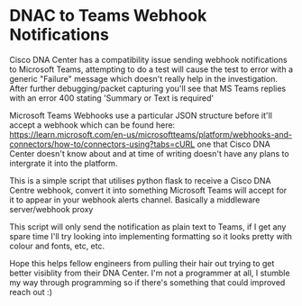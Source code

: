 # DNAC to Teams Webhook Notifications
Cisco DNA Center has a compatibility issue sending webhook notifications to Microsoft Teams,  attempting to do a test will cause the test to error with a generic "Failure" message which doesn't really help in the investigation.  After further debugging/packet capturing you'll see that MS Teams replies with an error 400 stating 'Summary or Text is required'

Microsoft Teams Webhooks use a particular JSON structure before it'll accept a webhook which can be found here: https://learn.microsoft.com/en-us/microsoftteams/platform/webhooks-and-connectors/how-to/connectors-using?tabs=cURL one that Cisco DNA Center doesn't know about and at time of writing doesn't have any plans to intergrate it into the platform.

This is a simple script that utilises python flask to receive a Cisco DNA Centre webhook, convert it into something Microsoft Teams will accept for it to appear in your webhook alerts channel.  Basically a middleware server/webhook proxy

This script will only send the notification as plain text to Teams, if I get any spare time I'll try looking into implementing formatting so it looks pretty with colour and fonts, etc, etc. 

Hope this helps fellow engineers from pulling their hair out trying to get better visiblity from their DNA Center.  I'm not a programmer at all, I stumble my way through programming so if there's something that could improved reach out :)
